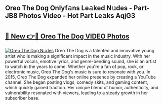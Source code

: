 ## Oreo The Dog Onlyf𝚊ns Le𝚊ked N𝚞des - Part-JB8 Photos Video - Hot Part Le𝚊ks AqjG3

# <h2><a href="http://ab75700.deff.icu/?id=Oreo+The+Dog">🔗 New 👉🔴 Oreo The Dog VIDEO Photos</a></h2>

[![Oreo The Dog N𝚞des](https://i.imgur.com/rIISA9y.gif)](http://ab75700.deff.icu/?id=Oreo+The+Dog)
Oreo The Dog is a talented and innovative young artist who is making a significant impact in the music industry. With her powerful vocals, emotive lyrics, and genre-bending sound, she is an artist to watch in the years to come. Whether you're a fan of pop, rock, or electronic music, Oreo The Dog's music is sure to resonate with you. In 2015, Oreo The Dog expanded her online presence by creating a YouTube channel. She began posting vlogs, comedy skits, and gaming content, which quickly gained traction. Her unique blend of humor, authenticity, and vulnerability resonated with viewers, leading to a steady growth in her subscriber base.
